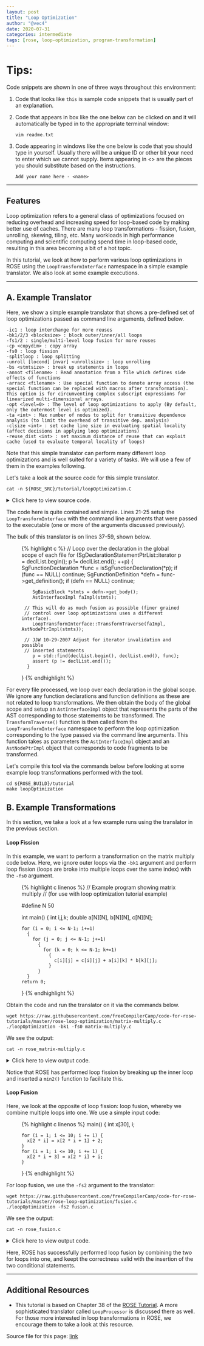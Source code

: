 ```yaml
---
layout: post
title: "Loop Optimization"
author: "@vec4"
date: 2020-07-31
categories: intermediate
tags: [rose, loop-optimization, program-transformation]
---
```


# Tips:

Code snippets are shown in one of three ways throughout this environment:

1. Code that looks like `this` is sample code snippets that is usually part of
   an explanation.
2. Code that appears in box like the one below can be clicked on and it will
   automatically be typed in to the appropriate terminal window:
   ```.term1
   vim readme.txt
   ```

3. Code appearing in windows like the one below is code that you should type in
   yourself. Usually there will be a unique ID or other bit your need to enter
   which we cannot supply. Items appearing in <> are the pieces you should
   substitute based on the instructions.  
   ```
   Add your name here - <name>
   ```

---

## Features ##
Loop optimization refers to a general class of optimizations focused on reducing overhead and increasing speed for loop-based code by making better use of caches. There are many loop transformations - fission, fusion, unrolling, skewing, tiling, etc. Many workloads in high performance computing and scientific computing spend time in loop-based code, resulting in this area becoming a bit of a hot topic.

In this tutorial, we look at how to perform various loop optimizations in ROSE using the `LoopTransformInterface` namespace in a simple example translator. We also look at some example executions.

---

## A. Example Translator ##
Here, we show a simple example translator that shows a pre-defined set of loop optimizations passed as command line arguments, defined below.

```
-ic1 : loop interchange for more reuses
-bk1/2/3 <blocksize> : block outer/inner/all loops
-fs1/2 : single/multi-level loop fusion for more reuses
-cp <copydim> : copy array
-fs0 : loop fission
-splitloop : loop splitting
-unroll [locond] [nvar] <unrollsize> : loop unrolling
-bs <stmtsize> : break up statements in loops
-annot <filename> : Read annotation from a file which defines side effects of functions
-arracc <filename> : Use special function to denote array access (the special function can be replaced with macros after transformation). This option is for circumventing complex subscript expressions for linearized multi-dimensional arrays.
-opt <level=0> : The level of loop optimizations to apply (By default, only the outermost level is optimized).
-ta <int> : Max number of nodes to split for transitive dependence analysis (to limit the overhead of transitive dep. analysis)
-clsize <int> : set cache line size in evaluating spatial locality (affect decisions in applying loop optimizations)
-reuse_dist <int> : set maximum distance of reuse that can exploit cache (used to evaluate temporal locality of loops)
```

Note that this simple translator can perform many different loop optimizations and is well suited for a variety of tasks. We will use a few of them in the examples following.

Let's take a look at the source code for this simple translator.

```.term1
cat -n ${ROSE_SRC}/tutorial/loopOptimization.C
```
<details class="code-collapsible">
<summary>Click here to view source code.</summary>

<figure class="lineno-container">
{% highlight c linenos %}
// LoopProcessor:
//   Assume no aliasing
//   apply loop opt to the bodies of all function definitions

// =====================================

#include "rose.h"

#include <AstInterface_ROSE.h>
#include "LoopTransformInterface.h"
#include "CommandOptions.h"

using namespace std;

int
main ( int argc,  char * argv[] )
   {
  // Initialize and check compatibility. See Rose::initialize
     ROSE_INITIALIZE;

     vector<string> argvList(argv, argv + argc);
     CmdOptions::GetInstance()->SetOptions(argvList);
     AssumeNoAlias aliasInfo;
     LoopTransformInterface::cmdline_configure(argvList);
     LoopTransformInterface::set_aliasInfo(&aliasInfo);

     SgProject* project = new SgProject(argvList);

  // Loop over the number of files in the project
     int filenum = project->numberOfFiles();
     for (int i = 0; i < filenum; ++i)
        {
          SgSourceFile* file = isSgSourceFile(project->get_fileList()[i]);
          SgGlobal *root = file->get_globalScope();
          SgDeclarationStatementPtrList& declList = root->get_declarations();

       // Loop over the declaration in the global scope of each file
          for (SgDeclarationStatementPtrList::iterator p = declList.begin(); p != declList.end(); ++p)
             {
               SgFunctionDeclaration *func = isSgFunctionDeclaration(*p);
               if (func == NULL)
                    continue;
               SgFunctionDefinition *defn = func->get_definition();
               if (defn == NULL)
                    continue;

               SgBasicBlock *stmts = defn->get_body();
               AstInterfaceImpl faImpl(stmts);

            // This will do as much fusion as possible (finer grained
            // control over loop optimizations uses a different interface).
               LoopTransformInterface::TransformTraverse(faImpl, AstNodePtrImpl(stmts));

            // JJW 10-29-2007 Adjust for iterator invalidation and possible
            // inserted statements
               p = std::find(declList.begin(), declList.end(), func);
               assert (p != declList.end());
             }
        }

  // Generate source code from AST and call the vendor's compiler
     return backend(project);
   }
{% endhighlight %}
</figure>

</details>

The code here is quite contained and simple. Lines 21-25 setup the `LoopTransformInterface` with the command line arguments that were passed to the executable (one or more of the arguments discussed previously).

The bulk of this translator is on lines 37-59, shown below.

<figure class="customlines-container">
{% highlight c %}
// Loop over the declaration in the global scope of each file
   for (SgDeclarationStatementPtrList::iterator p = declList.begin(); p != declList.end(); ++p)
      {
        SgFunctionDeclaration *func = isSgFunctionDeclaration(*p);
        if (func == NULL)
             continue;
        SgFunctionDefinition *defn = func->get_definition();
        if (defn == NULL)
             continue;

        SgBasicBlock *stmts = defn->get_body();
        AstInterfaceImpl faImpl(stmts);

     // This will do as much fusion as possible (finer grained
     // control over loop optimizations uses a different interface).
        LoopTransformInterface::TransformTraverse(faImpl, AstNodePtrImpl(stmts));

     // JJW 10-29-2007 Adjust for iterator invalidation and possible
     // inserted statements
        p = std::find(declList.begin(), declList.end(), func);
        assert (p != declList.end());
      }
 }
{% endhighlight %}
</figure>

For every file processed, we loop over each declaration in the global scope. We ignore any function declarations and function definitions as these are not related to loop transformations. We then obtain the body of the global scope and setup an `AstInterfaceImpl` object that represents the parts of the AST corresponding to those statements to be transformed. The `TransformTraverse()` function is then called from the `LoopTransformInterface` namespace to perform the loop optimization corresponding to the type passed via the command line arguments. This function takes as parameters the `AstInterfaceImpl` object and an `AstNodePtrImpl` object that corresponds to code fragments to be transformed.

Let's compile this tool via the commands below before looking at some example loop transformations performed with the tool.

```.term1
cd ${ROSE_BUILD}/tutorial
make loopOptimization
```

## B. Example Transformations ##
In this section, we take a look at a few example runs using the translator in the previous section.

#### Loop Fission ####
In this example, we want to perform a transformation on the matrix multiply code below. Here, we ignore outer loops via the `-bk1` argument and perform loop fission (loops are broke into multiple loops over the same index) with the `-fs0` argument.

<figure class="lineno-container">
{% highlight c linenos %}
// Example program showing matrix multiply
// (for use with loop optimization tutorial example)

#define N 50

int main()
  {
    int i,j,k;
    double a[N][N], b[N][N], c[N][N];

    for (i = 0; i <= N-1; i+=1)
      {
        for (j = 0; j <= N-1; j+=1)
          {
            for (k = 0; k <= N-1; k+=1)
              {
                c[i][j] = c[i][j] + a[i][k] * b[k][j];
              }
          }
      }
    return 0;
  }
{% endhighlight %}
</figure>

Obtain the code and run the translator on it via the commands below.

```.term1
wget https://raw.githubusercontent.com/freeCompilerCamp/code-for-rose-tutorials/master/rose-loop-optimization/matrix-multiply.c
./loopOptimization -bk1 -fs0 matrix-multiply.c
```

We see the output:
```.term1
cat -n rose_matrix-multiply.c
```
<details class="code-collapsible">
<summary>Click here to view output code.</summary>

<figure class="lineno-container">
{% highlight c linenos %}

int min2(int a0,int a1)
{
  return a0 < a1?a0 : a1;
}
// Example program showing matrix multiply
// (for use with loop optimization tutorial example)
#define N 50

int main()
{
  int i;
  int j;
  int k;
  double a[50][50];
  double b[50][50];
  double c[50][50];
  int _var_0;
  int _var_1;
  for (_var_1 = 0; _var_1 <= 49; _var_1 += 16) {
    for (_var_0 = 0; _var_0 <= 49; _var_0 += 16) {
      for (k = 0; k <= 49; k += 1) {
        for (i = _var_1; i <= min2(49,_var_1 + 15); i += 1) {
          for (j = _var_0; j <= min2(49,_var_0 + 15); j += 1) {
            c[i][j] = c[i][j] + a[i][k] * b[k][j];
          }
        }
      }
    }
  }
  return 0;
}
{% endhighlight %}
</figure>

</details>

Notice that ROSE has performed loop fission by breaking up the inner loop and inserted a `min2()` function to facilitate this.

#### Loop Fusion ####
Here, we look at the opposite of loop fission: loop fusion, whereby we combine multiple loops into one. We use a simple input code:

<figure class="lineno-container">
{% highlight c linenos %}
main() {
  int x[30], i;

    for (i = 1; i <= 10; i += 1) {
      x[2 * i] = x[2 * i + 1] + 2;
    }
    for (i = 1; i <= 10; i += 1) {
      x[2 * i + 3] = x[2 * i] + i;
    }
}
{% endhighlight %}
</figure>

For loop fusion, we use the `-fs2` argument to the translator:

```.term1
wget https://raw.githubusercontent.com/freeCompilerCamp/code-for-rose-tutorials/master/rose-loop-optimization/fusion.c
./loopOptimization -fs2 fusion.c
```

We see the output:

```.term1
cat -n rose_fusion.c
```
<details class="code-collapsible">
<summary>Click here to view output code.</summary>

<figure class="lineno-container">
{% highlight c linenos %}
int main()
{
  int x[30];
  int i;
  for (i = 1; i <= 11; i += 1) {
    if (i <= 10) {
      x[2 * i] = x[2 * i + 1] + 2;
    }
     else {
    }
    if (i >= 2) {
      x[2 * (-1 + i) + 3] = x[2 * (-1 + i)] + (-1 + i);
    }
     else {
    }
  }
}
{% endhighlight %}
</figure>

</details>

Here, ROSE has successfully performed loop fusion by combining the two for loops into one, and keept the correctness valid with the insertion of the two conditional statements.

---

## Additional Resources ##
  * This tutorial is based on Chapter 38 of the [ROSE Tutorial](http://rosecompiler.org/uploads/ROSE-Tutorial.pdf). A more sophisticated translator called `LoopProcessor` is discussed there as well. For those more interested in loop transformations in ROSE, we encourage them to take a look at this resource.

Source file for this page: [link](https://github.com/freeCompilerCamp/freecompilercamp.github.io/blob/master/_posts/2020-07-rose-loop-optimization.markdown)
